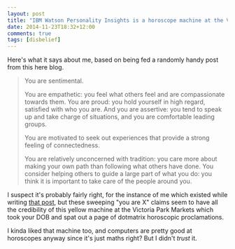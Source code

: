 ```yaml
---
layout: post
title: "IBM Watson Personality Insights is a horoscope machine at the Victoria Park Markets"
date: 2014-11-23T18:32+12:00
comments: true
tags: [disbelief]
---
```

Here's what it says about me, based on being fed a randomly handy post from this here blog.

> You are sentimental.
>
> You are empathetic: you feel what others feel and are compassionate towards them. You are proud: you hold yourself in high regard, satisfied with who you are. And you are assertive: you tend to speak up and take charge of situations, and you are comfortable leading groups.
>
> You are motivated to seek out experiences that provide a strong feeling of connectedness.
>
> You are relatively unconcerned with tradition: you care more about making your own path than following what others have done. You consider helping others to guide a large part of what you do: you think it is important to take care of the people around you.

I suspect it's probably fairly right, for the instance of me which existed while writing [that post](/foo), but these sweeping "you are X" claims seem to have all the credibility of this yellow machine at the Victoria Park Markets which took your DOB and spat out a page of dotmatrix horoscopic proclamations.

I kinda liked that machine too, and computers are pretty good at horoscopes anyway since it's just maths right? But I didn't *trust* it.
